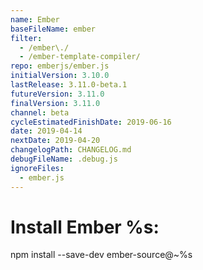 ```yaml
---
name: Ember
baseFileName: ember
filter:
  - /ember\./
  - /ember-template-compiler/
repo: emberjs/ember.js
initialVersion: 3.10.0
lastRelease: 3.11.0-beta.1
futureVersion: 3.11.0
finalVersion: 3.11.0
channel: beta
cycleEstimatedFinishDate: 2019-06-16
date: 2019-04-14
nextDate: 2019-04-20
changelogPath: CHANGELOG.md
debugFileName: .debug.js
ignoreFiles:
  - ember.js
---
```

# Install Ember %s:
npm install --save-dev ember-source@~%s

